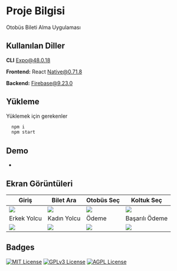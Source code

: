 
# Proje Bilgisi

Otobüs Bileti Alma Uygulaması


## Kullanılan Diller

**CLI** Expo@48.0.18

**Frontend:** React Native@0.71.8

**Backend:** Firebase@9.23.0


## Yükleme 

Yüklemek için gerekenler

```bash 
  npm i
  npm start
```  
## Demo

-

  

## Ekran Görüntüleri

Giriş  | Bilet Ara | Otobüs Seç  | Koltuk Seç
------------- | ------------- | ------------- | ------------- 
![](https://firebasestorage.googleapis.com/v0/b/otobilet-4610c.appspot.com/o/1.jpg?alt=media&token=f80e739a-7ff9-4e7b-9cdb-af34eb32cb36)  | ![](https://firebasestorage.googleapis.com/v0/b/otobilet-4610c.appspot.com/o/2.jpg?alt=media&token=28ce6bac-f3f9-43e2-9a1a-4d73c403f5b4) | ![](https://storage.googleapis.com/otobilet-4610c.appspot.com/3.jpg?GoogleAccessId=service-794878967198@gcp-sa-firebasestorage.iam.gserviceaccount.com&Expires=1688902110&Signature=UC/T51bF6MI2akhhLb%2BVk6YKUn2aX/ZO3WLCV%2BeNu56pBzSN7zuIk1x/TAo7r5N9pamewHrIe6AgubKdtLnxfqPvE8HjOmn2Tq11KGUkOuyjELQ4Pzy9bGZeegjW7xrqigI5juqkFQbwnavdfcwbZZG17GXQtq8o80nYxOQXhZ8%2BL2rUJgwMtlMUgr8AjIwddvk4dIHsVMYaZTz0WPozYQSPoi63EW2dt1ggi68AmzJsYml48P0CJzR4HgFqVcIAoUa8zpxqGSutb/Udq7QY40cHoY/wvtpE/fQYvx5xmwoiiaCnH4SbKMh1QM1zix4KSBpHWGzOUV%2Bv48ZzkLNyWw%3D%3D) | ![](https://firebasestorage.googleapis.com/v0/b/otobilet-4610c.appspot.com/o/4.jpg?alt=media&token=e167d787-3675-4843-8dbf-f97c569fb38f)
Erkek Yolcu  | Kadın Yolcu | Ödeme  | Başarılı Ödeme
![](https://firebasestorage.googleapis.com/v0/b/otobilet-4610c.appspot.com/o/5.jpg?alt=media&token=af16a712-6cd7-487d-a557-8cbba737a1a3)  | ![](https://firebasestorage.googleapis.com/v0/b/otobilet-4610c.appspot.com/o/6.jpg?alt=media&token=a10196b9-b8b5-4964-8107-a5d4f654ad45) | ![](https://firebasestorage.googleapis.com/v0/b/otobilet-4610c.appspot.com/o/7.jpg?alt=media&token=9409d735-bf77-4d6c-a646-878dec1f99d7) | ![](https://firebasestorage.googleapis.com/v0/b/otobilet-4610c.appspot.com/o/7.jpg?alt=media&token=9409d735-bf77-4d6c-a646-878dec1f99d7) | ![](https://firebasestorage.googleapis.com/v0/b/otobilet-4610c.appspot.com/o/8.jpg?alt=media&token=a43d77b0-452e-4878-93e9-39365d2f5ee4])



## Badges


[![MIT License](https://img.shields.io/badge/License-MIT-green.svg)](https://choosealicense.com/licenses/mit/)
[![GPLv3 License](https://img.shields.io/badge/License-GPL%20v3-yellow.svg)](https://opensource.org/licenses/)
[![AGPL License](https://img.shields.io/badge/license-AGPL-blue.svg)](http://www.gnu.org/licenses/agpl-3.0)

  

